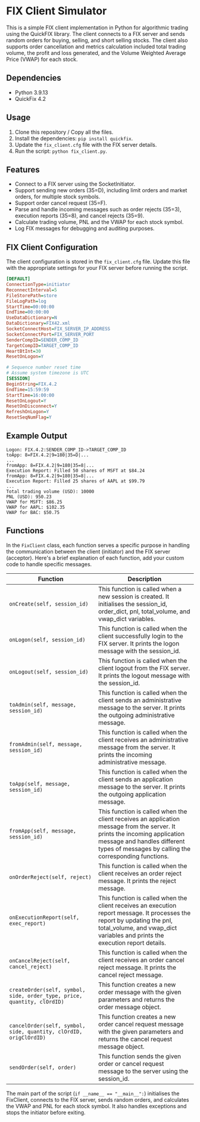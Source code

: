 # FIX Client Simulator

This is a simple FIX client implementation in Python for algorithmic trading using the QuickFIX library. The client connects to a FIX server and sends random orders for buying, selling, and short selling stocks. The client also supports order cancellation and metrics calculation included total trading volume, the profit and loss generated, and the Volume Weighted Average Price (VWAP) for each stock.

## Dependencies

- Python 3.9.13
- QuickFix 4.2

## Usage

1. Clone this repository / Copy all the files.
2. Install the dependencies: `pip install quickfix`. 
3. Update the `fix_client.cfg` file with the FIX server details.
4. Run the script: `python fix_client.py`.

## Features

- Connect to a FIX server using the SocketInitiator.
- Support sending new orders (35=D), including limit orders and market orders, for multiple stock symbols.
- Support order cancel request (35=F).
- Parse and handle incoming messages such as order rejects (35=3), execution reports (35=8), and cancel rejects (35=9).
- Calculate trading volume, PNL and the VWAP for each stock symbol.
- Log FIX messages for debugging and auditing purposes.

## FIX Client Configuration

The client configuration is stored in the `fix_client.cfg` file. Update this file with the appropriate settings for your FIX server before running the script.

```ini
[DEFAULT]
ConnectionType=initiator
ReconnectInterval=5
FileStorePath=store
FileLogPath=log
StartTime=00:00:00
EndTime=00:00:00
UseDataDictionary=N
DataDictionary=FIX42.xml
SocketConnectHost=FIX_SERVER_IP_ADDRESS
SocketConnectPort=FIX_SERVER_PORT
SenderCompID=SENDER_COMP_ID
TargetCompID=TARGET_COMP_ID
HeartBtInt=30
ResetOnLogon=Y

# Sequence number reset time
# Assume system timezone is UTC
[SESSION]
BeginString=FIX.4.2
EndTime=15:59:59
StartTime=16:00:00
ResetOnLogout=Y
ResetOnDisconnect=Y
RefreshOnLogon=Y
ResetSeqNumFlag=Y

```

## Example Output

```
Logon: FIX.4.2:SENDER_COMP_ID->TARGET_COMP_ID
toApp: 8=FIX.4.2|9=180|35=D|...
...
fromApp: 8=FIX.4.2|9=180|35=8|...
Execution Report: Filled 50 shares of MSFT at $84.24
fromApp: 8=FIX.4.2|9=180|35=8|...
Execution Report: Filled 25 shares of AAPL at $99.79
...
Total trading volume (USD): 10000
PNL (USD): 950.23
VWAP for MSFT: $86.25
VWAP for AAPL: $102.35
VWAP for BAC: $50.75
```

## Functions

In the `FixClient` class, each function serves a specific purpose in handling the communication between the client (initiator) and the FIX server (acceptor). Here's a brief explanation of each function, add your custom code to handle specific messages.

| Function | Description |
|---|---|
| `onCreate(self, session_id)` | This function is called when a new session is created. It initialises the session_id, order_dict, pnl, total_volume, and vwap_dict variables. | 
| `onLogon(self, session_id)` | This function is called when the client successfully login to the FIX server. It prints the logon message with the session_id. |
| `onLogout(self, session_id)` | This function is called when the client logout from the FIX server. It prints the logout message with the session_id. |
| `toAdmin(self, message, session_id)` | This function is called when the client sends an administrative message to the server. It prints the outgoing administrative message. |
| `fromAdmin(self, message, session_id)` | This function is called when the client receives an administrative message from the server. It prints the incoming administrative message. |
| `toApp(self, message, session_id)` | This function is called when the client sends an application message to the server. It prints the outgoing application message. |
| `fromApp(self, message, session_id)` | This function is called when the client receives an application message from the server. It prints the incoming application message and handles different types of messages by calling the corresponding functions. |
| `onOrderReject(self, reject)` | This function is called when the client receives an order reject message. It prints the reject message. |
| `onExecutionReport(self, exec_report)` | This function is called when the client receives an execution report message. It processes the report by updating the pnl, total_volume, and vwap_dict variables and prints the execution report details. |
| `onCancelReject(self, cancel_reject)` | This function is called when the client receives an order cancel reject message. It prints the cancel reject message. |
| `createOrder(self, symbol, side, order_type, price, quantity, clOrdID)` | This function creates a new order message with the given parameters and returns the order message object. |
| `cancelOrder(self, symbol, side, quantity, clOrdID, origClOrdID)` | This function creates a new order cancel request message with the given parameters and returns the cancel request message object. |
| `sendOrder(self, order)` | This function sends the given order or cancel request message to the server using the session_id. |

The main part of the script (`if __name__ == "__main__":`) initialises the FixClient, connects to the FIX server, sends random orders, and calculates the VWAP and PNL for each stock symbol. It also handles exceptions and stops the initiator before exiting.
